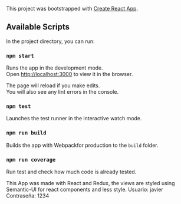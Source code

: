 This project was bootstrapped with [Create React App](https://github.com/facebook/create-react-app).

## Available Scripts

In the project directory, you can run:

### `npm start`

Runs the app in the development mode.<br>
Open [http://localhost:3000](http://localhost:3000) to view it in the browser.

The page will reload if you make edits.<br>
You will also see any lint errors in the console.

### `npm test`

Launches the test runner in the interactive watch mode.<br>


### `npm run build`

Builds the app with Webpackfor production to the `build` folder.<br>

### `npm run coverage`

Run test and check how much code is already tested.<br>



This App was made with React and Redux, the views are styled using Semantic-UI for react components and less style.
Usuario: javier
Contraseña: 1234